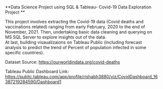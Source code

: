 **Data Science Project using SQL & Tableau- Covid-19 Data Exploration Project **

This project involves extracting the Covid-19 data (Covid deaths and vaccinations related) ranging from early February, 2020 to the end of November, 2021. 
Then, undertaking basic data cleaning and querying on MS SQL Server to explore insights out of the data.  
At last, building visaualizaions on Tableau Public (including forecast analysis to predict the trend of Percent of population infected in some specific countries). 

Dataset Source: https://ourworldindata.org/covid-deaths

Tableau Public Dashboard Link: https://public.tableau.com/app/profile/rishabh3880/viz/CovidDashboard_16387219284590/Dashboard1
